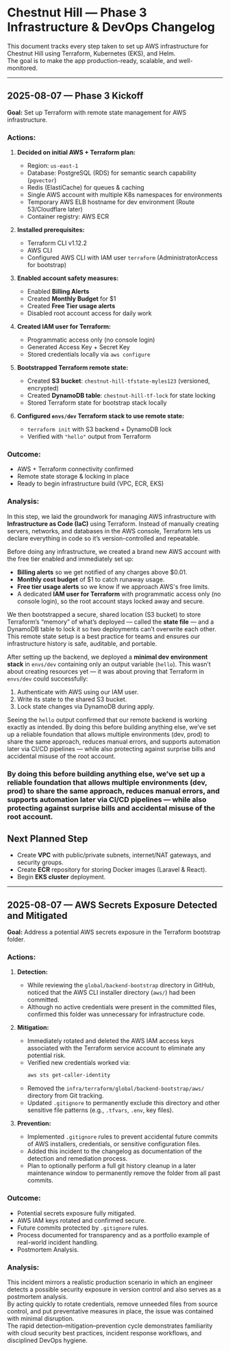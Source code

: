 # Chestnut Hill — Phase 3 Infrastructure & DevOps Changelog

This document tracks every step taken to set up AWS infrastructure for Chestnut Hill using Terraform, Kubernetes (EKS), and Helm.  
The goal is to make the app production-ready, scalable, and well-monitored.

---

## 2025-08-07 — Phase 3 Kickoff

**Goal:** Set up Terraform with remote state management for AWS infrastructure.

### Actions:

1. **Decided on initial AWS + Terraform plan:**

   - Region: `us-east-1`
   - Database: PostgreSQL (RDS) for semantic search capability (`pgvector`)
   - Redis (ElastiCache) for queues & caching
   - Single AWS account with multiple K8s namespaces for environments
   - Temporary AWS ELB hostname for dev environment (Route 53/Cloudflare later)
   - Container registry: AWS ECR

2. **Installed prerequisites:**

   - Terraform CLI v1.12.2
   - AWS CLI
   - Configured AWS CLI with IAM user `terraform` (AdministratorAccess for bootstrap)

3. **Enabled account safety measures:**

   - Enabled **Billing Alerts**
   - Created **Monthly Budget** for $1
   - Created **Free Tier usage alerts**
   - Disabled root account access for daily work

4. **Created IAM user for Terraform:**

   - Programmatic access only (no console login)
   - Generated Access Key + Secret Key
   - Stored credentials locally via `aws configure`

5. **Bootstrapped Terraform remote state:**

   - Created **S3 bucket**: `chestnut-hill-tfstate-myles123` (versioned, encrypted)
   - Created **DynamoDB table**: `chestnut-hill-tf-lock` for state locking
   - Stored Terraform state for bootstrap stack locally

6. **Configured `envs/dev` Terraform stack to use remote state:**
   - `terraform init` with S3 backend + DynamoDB lock
   - Verified with `"hello"` output from Terraform

### Outcome:

- AWS + Terraform connectivity confirmed
- Remote state storage & locking in place
- Ready to begin infrastructure build (VPC, ECR, EKS)

### Analysis:

In this step, we laid the groundwork for managing AWS infrastructure with **Infrastructure as Code (IaC)** using Terraform. Instead of manually creating servers, networks, and databases in the AWS console, Terraform lets us declare everything in code so it’s version-controlled and repeatable.

Before doing any infrastructure, we created a brand new AWS account with the free tier enabled and immediately set up:

- **Billing alerts** so we get notified of any charges above $0.01.
- **Monthly cost budget** of $1 to catch runaway usage.
- **Free tier usage alerts** so we know if we approach AWS's free limits.
- A dedicated **IAM user for Terraform** with programmatic access only (no console login), so the root account stays locked away and secure.

We then bootstrapped a secure, shared location (S3 bucket) to store Terraform’s “memory” of what’s deployed — called the **state file** — and a DynamoDB table to lock it so two deployments can’t overwrite each other. This remote state setup is a best practice for teams and ensures our infrastructure history is safe, auditable, and portable.

After setting up the backend, we deployed a **minimal dev environment stack** in `envs/dev` containing only an output variable (`hello`). This wasn’t about creating resources yet — it was about proving that Terraform in `envs/dev` could successfully:

1. Authenticate with AWS using our IAM user.
2. Write its state to the shared S3 bucket.
3. Lock state changes via DynamoDB during apply.

Seeing the `hello` output confirmed that our remote backend is working exactly as intended. By doing this before building anything else, we’ve set up a reliable foundation that allows multiple environments (dev, prod) to share the same approach, reduces manual errors, and supports automation later via CI/CD pipelines — while also protecting against surprise bills and accidental misuse of the root account.

### By doing this before building anything else, we’ve set up a reliable foundation that allows multiple environments (dev, prod) to share the same approach, reduces manual errors, and supports automation later via CI/CD pipelines — while also protecting against surprise bills and accidental misuse of the root account.

## Next Planned Step

- Create **VPC** with public/private subnets, internet/NAT gateways, and security groups.
- Create **ECR** repository for storing Docker images (Laravel & React).
- Begin **EKS cluster** deployment.

---

## 2025-08-07 — AWS Secrets Exposure Detected and Mitigated

**Goal:** Address a potential AWS secrets exposure in the Terraform bootstrap folder.

### Actions:

1. **Detection:**

   - While reviewing the `global/backend-bootstrap` directory in GitHub, noticed that the AWS CLI installer directory (`aws/`) had been committed.
   - Although no active credentials were present in the committed files, confirmed this folder was unnecessary for infrastructure code.

2. **Mitigation:**

   - Immediately rotated and deleted the AWS IAM access keys associated with the Terraform service account to eliminate any potential risk.
   - Verified new credentials worked via:
     ```bash
     aws sts get-caller-identity
     ```
   - Removed the `infra/terraform/global/backend-bootstrap/aws/` directory from Git tracking.
   - Updated `.gitignore` to permanently exclude this directory and other sensitive file patterns (e.g., `.tfvars`, `.env`, key files).

3. **Prevention:**
   - Implemented `.gitignore` rules to prevent accidental future commits of AWS installers, credentials, or sensitive configuration files.
   - Added this incident to the changelog as documentation of the detection and remediation process.
   - Plan to optionally perform a full git history cleanup in a later maintenance window to permanently remove the folder from all past commits.

### Outcome:

- Potential secrets exposure fully mitigated.
- AWS IAM keys rotated and confirmed secure.
- Future commits protected by `.gitignore` rules.
- Process documented for transparency and as a portfolio example of real-world incident handling.
- Postmortem Analysis.

### Analysis:

This incident mirrors a realistic production scenario in which an engineer detects a possible security exposure in version control and also serves as a postmortem analysis.  
By acting quickly to rotate credentials, remove unneeded files from source control, and put preventative measures in place, the issue was contained with minimal disruption.  
The rapid detection–mitigation–prevention cycle demonstrates familiarity with cloud security best practices, incident response workflows, and disciplined DevOps hygiene.
